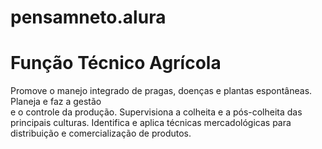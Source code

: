 # pensamneto.alura
<h1><b>Função Técnico Agrícola</b></h1>
Promove o manejo integrado de pragas, doenças e plantas espontâneas. Planeja e faz a gestão<br> e o controle da produção. Supervisiona a colheita e a pós-colheita das principais culturas. Identifica e aplica técnicas mercadológicas para distribuição e comercialização de produtos. 





